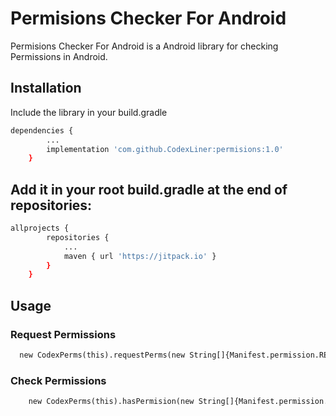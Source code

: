 # Permisions Checker For Android

Permisions Checker For Android is a Android library for checking Permissions in Android.

## Installation

Include the library in your build.gradle

```bash
dependencies {
        ...
        implementation 'com.github.CodexLiner:permisions:1.0'
	}
```

## Add it in your root build.gradle at the end of repositories:
```bash
allprojects {
		repositories {
			...
			maven { url 'https://jitpack.io' }
		}
	}
```

## Usage
### Request Permissions
```python
  new CodexPerms(this).requestPerms(new String[]{Manifest.permission.READ_EXTERNAL_STORAGE});
```
### Check Permissions
```python
    new CodexPerms(this).hasPermision(new String[]{Manifest.permission.READ_EXTERNAL_STORAGE});
```
